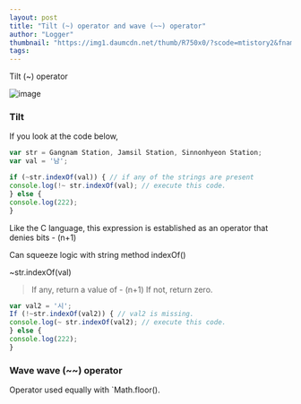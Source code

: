 ```yaml
---
layout: post
title: "Tilt (~) operator and wave (~~) operator"
author: "Logger"
thumbnail: "https://img1.daumcdn.net/thumb/R750x0/?scode=mtistory2&fname=https%3A%2F%2Ft1.daumcdn.net%2Fcfile%2Ftistory%2F2306114F56A00D0510"
tags: 
---
```



Tilt (~) operator

![image](https://t1.daumcdn.net/cfile/tistory/2306114F56A00D0510)

### Tilt

If you look at the code below,

```js
var str = Gangnam Station, Jamsil Station, Sinnonhyeon Station;
var val = '남';

if (~str.indexOf(val)) { // if any of the strings are present
console.log(!~ str.indexOf(val); // execute this code.
} else {
console.log(222);
}
```

Like the C language, this expression is established as an operator that denies bits - (n+1)

Can squeeze logic with string method indexOf()

~str.indexOf(val)

> If any, return a value of - (n+1)
If not, return zero.

```js
var val2 = '시';
If (!~str.indexOf(val2)) { // val2 is missing.
console.log(~ str.indexOf(val2); // execute this code.
} else {
console.log(222);
}
```

### Wave wave (~~) operator

Operator used equally with `Math.floor().
